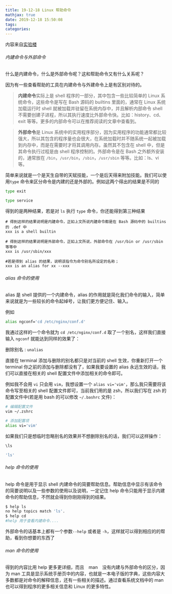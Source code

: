 ```yaml
---
title: 19-12-18 Linux 帮助命令
mathjax: true
date: 2019-12-18 15:50:08
tags:
categories:
---
```


内容来自[实验楼](https://www.shiyanlou.com/)

###### 内建命令与外部命令

什么是内建命令，什么是外部命令呢？这和帮助命令又有什么关系呢？

因为有一些查看帮助的工具在内建命令与外建命令上是有区别对待的。

> **内建命令**实际上是 shell 程序的一部分，其中包含一些比较简单的 Linux 系统命令，这些命令是写在 Bash 源码的 builtins 里面的，通常在 Linux 系统加载运行时 shell 就被加载并驻留在系统内存中，并且解析内部命令 shell 不需要创建子进程，所以其执行速度比外部命令快。比如：history、cd、exit 等等。更多的内部命令可以在推荐阅读的文章中查看到。

> **外部命令**是 Linux 系统中的实用程序部分，因为实用程序的功能通常都比较强大，所以其包含的程序量也会很大，在系统加载时并不随系统一起被加载到内存中，而是在需要时才将其调用内存。虽然其不包含在 shell 中，但是其命令执行过程是由 shell 程序控制的。外部命令是在 Bash 之外额外安装的，通常放在 `/bin`，`/usr/bin`，`/sbin`，`/usr/sbin` 等等。比如：ls、vi等。

简单来说就是一个是天生自带的天赋技能，一个是后天得来附加技能。我们可以使用`type` 命令来区分命令是内建的还是外部的。例如这两个得出的结果是不同的

```bash
type exit

type service
```

得到的是两种结果，若是对 `ls` 执行 `type` 命令，你还能得到第三种结果

```
# 得到这样的结果说明是内建命令，正如上文所说内建命令都是在 Bash 源码中的 builtins 的 .def 中
xxx is a shell builtin

# 得到这样的结果说明是外部命令，正如上文所说，外部命令在 /usr/bin or /usr/sbin 等等中
xxx is /usr/sbin/xxx

#若是得到 alias 的结果，说明该指令为命令别名所设定的名称；
xxx is an alias for xx --xxx
```



<!--more-->

###### alias 命令的使用

alias 是 shell 提供的一个内建命令，alias 的作用就是简化我们命令的输入，简单来说就是为一些较长的命令起绰号，让我们更方便记住、输入。

例如

```bash
alias ngconf='cd /etc/nginx/conf.d'
```

我通过这样的一个命令就为 `cd /etc/nginx/conf.d` 取了一个别名，这样我们直接输入 `ngconf` 就能达到同样的效果了：

删除别名 :  `unalias`

直接在 terminal 添加与删除的别名都只是对当前的 shell 生效，你重新打开一个 terminal 你之前的添加与删除都没有了，如果我要设置的 alias 永远生效的话，我们可以直接在相关的 shell 配置文件中添加相关的命令即可。

例如我不会用 `vi` 只会用 `vim`，我想设置一个 `alias vi='vim'`，那么我只需要将该命令写至相关的 shell 配置文件即可，当前我们用的是 zsh，所以我们写在 zsh 的配置文件中(若是用 bash 的可以修改 `~/.bashrc` 文件)：

```bash
# 编辑配置文件
vim ~/.zshrc

# 添加配置项
alias vi='vim'
```

如果我们只是想临时忽略别名的效果并不想删除别名的话，我们可以这样操作：

```bash
\ls

'ls'
```

###### help 命令的使用

 help 命令是用于显示 shell 内建命令的简要帮助信息。帮助信息中显示有该命令的简要说明以及一些参数的使用以及说明，一定记住 help 命令只能用于显示内建命令的帮助信息，不然就会得到你刚刚得到的结果。

```bash
$ help ls 
no help topics match 'ls'.
$ help cd
#help 用于查看内建命令....
```

外部命令的话基本上都有一个参数`--help` 或者是 `-h`，这样就可以得到相应的的帮助，看到你想要的东西了

###### man 命令的使用

得到的内容比用 help 更多更详细，而且　man　没有内建与外部命令的区分，因为 man 工具是显示系统手册页中的内容，也就是一本电子版的字典，这些内容大多数都是对命令的解释信息，还有一些相关的描述。通过查看系统文档中的 man 也可以得到程序的更多相关信息和 Linux 的更多特性。